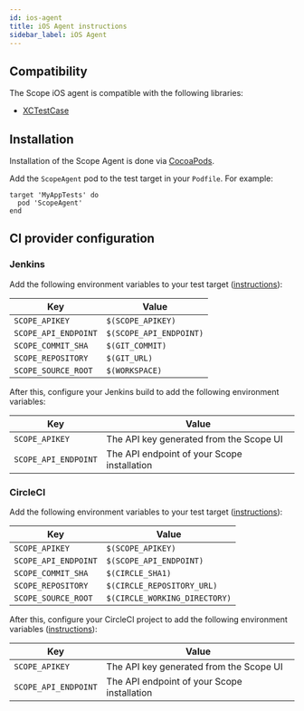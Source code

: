 ```yaml
---
id: ios-agent
title: iOS Agent instructions
sidebar_label: iOS Agent
---
```



## Compatibility

The Scope iOS agent is compatible with the following libraries:

* [XCTestCase](https://developer.apple.com/documentation/xctest/xctestcase)


## Installation

Installation of the Scope Agent is done via [CocoaPods](https://cocoapods.org).

Add the `ScopeAgent` pod to the test target in your `Podfile`. For example:

```
target 'MyAppTests' do
  pod 'ScopeAgent'
end
```


## CI provider configuration

### Jenkins

Add the following environment variables to your test target ([instructions](https://help.apple.com/xcode/mac/10.1/index.html?localePath=en.lproj#/dev3ec8a1cb4)):

| Key                      | Value                       |
|--------------------------|-----------------------------|
| `SCOPE_APIKEY`           | `$(SCOPE_APIKEY)`           |
| `SCOPE_API_ENDPOINT`     | `$(SCOPE_API_ENDPOINT)`     |
| `SCOPE_COMMIT_SHA`       | `$(GIT_COMMIT)`             |
| `SCOPE_REPOSITORY`       | `$(GIT_URL)`                |
| `SCOPE_SOURCE_ROOT`      | `$(WORKSPACE)`              |

After this, configure your Jenkins build to add the following environment variables:

| Key                      | Value                                       |
|--------------------------|---------------------------------------------|
| `SCOPE_APIKEY`           | The API key generated from the Scope UI     |
| `SCOPE_API_ENDPOINT`     | The API endpoint of your Scope installation |



### CircleCI

Add the following environment variables to your test target ([instructions](https://help.apple.com/xcode/mac/10.1/index.html?localePath=en.lproj#/dev3ec8a1cb4)):

| Key                      | Value                         |
|--------------------------|-------------------------------|
| `SCOPE_APIKEY`           | `$(SCOPE_APIKEY)`             |
| `SCOPE_API_ENDPOINT`     | `$(SCOPE_API_ENDPOINT)`       |
| `SCOPE_COMMIT_SHA`       | `$(CIRCLE_SHA1)`              |
| `SCOPE_REPOSITORY`       | `$(CIRCLE_REPOSITORY_URL)`    |
| `SCOPE_SOURCE_ROOT`      | `$(CIRCLE_WORKING_DIRECTORY)` |

After this, configure your CircleCI project to add the following environment variables ([instructions](https://circleci.com/docs/2.0/env-vars/#setting-an-environment-variable-in-a-project)):

| Key                      | Value                                       |
|--------------------------|---------------------------------------------|
| `SCOPE_APIKEY`           | The API key generated from the Scope UI     |
| `SCOPE_API_ENDPOINT`     | The API endpoint of your Scope installation |
